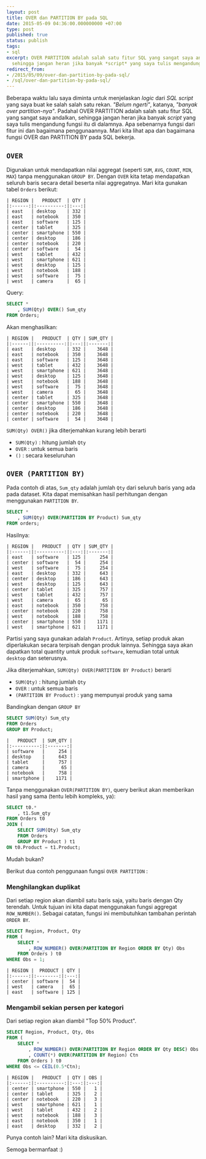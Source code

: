 ```yaml
---
layout: post
title: OVER dan PARTITION BY pada SQL
date: 2015-05-09 04:36:00.000000000 +07:00
type: post
published: true
status: publish
tags:
- sql
excerpt: OVER PARTITION adalah salah satu fitur SQL yang sangat saya andalkan, 
  sehingga jangan heran jika banyak *script* yang saya tulis mengandung fungsi itu di dalamnya.
redirect_from:
- /2015/05/09/over-dan-partition-by-pada-sql/
- /sql/over-dan-partition-by-pada-sql/
---
```

Beberapa waktu lalu saya diminta untuk menjelaskan *logic* dari *SQL
script* yang saya buat ke salah salah satu rekan. *"Belum ngerti"*,
katanya, *"banyak over partition-nya"*. Padahal OVER PARTITION adalah
salah satu fitur SQL yang sangat saya andalkan, sehingga jangan heran
jika banyak *script* yang saya tulis mengandung fungsi itu di dalamnya.
Apa sebenarnya fungsi dari fitur ini dan bagaimana penggunaannya. Mari
kita lihat apa dan bagaimana fungsi OVER dan PARTITION BY pada SQL
bekerja.

## `OVER`

Digunakan untuk mendapatkan nilai aggregat (seperti `SUM`, `AVG`,
`COUNT`, `MIN`, `MAX`) tanpa menggunakan `GROUP BY`. Dengan `OVER` kita
tetap mendapatkan seluruh baris secara detail beserta nilai aggregatnya.
Mari kita gunakan tabel `Orders` berikut:

    | REGION |   PRODUCT  | QTY |
    |:------:|:----------:|:---:|
    | east   | desktop    | 332 |
    | east   | notebook   | 350 |
    | east   | software   | 125 |
    | center | tablet     | 325 |
    | center | smartphone | 550 |
    | center | desktop    | 186 |
    | center | notebook   | 220 |
    | center | software   |  54 |
    | west   | tablet     | 432 |
    | west   | smartphone | 621 |
    | west   | desktop    | 125 |
    | west   | notebook   | 188 |
    | west   | software   |  75 |
    | west   | camera     |  65 |

Query:

```sql
SELECT *
    , SUM(Qty) OVER() Sum_qty 
FROM Orders;
```

Akan menghasilkan:

    | REGION |   PRODUCT  | QTY | SUM_QTY |
    |:------:|:----------:|:---:|:-------:|
    | east   | desktop    | 332 |    3648 |
    | east   | notebook   | 350 |    3648 |
    | east   | software   | 125 |    3648 |
    | west   | tablet     | 432 |    3648 |
    | west   | smartphone | 621 |    3648 |
    | west   | desktop    | 125 |    3648 |
    | west   | notebook   | 188 |    3648 |
    | west   | software   |  75 |    3648 |
    | west   | camera     |  65 |    3648 |
    | center | tablet     | 325 |    3648 |
    | center | smartphone | 550 |    3648 |
    | center | desktop    | 186 |    3648 |
    | center | notebook   | 220 |    3648 |
    | center | software   |  54 |    3648 |

`SUM(Qty) OVER()` jika diterjemahkan kurang lebih berarti

-   `SUM(Qty)` : hitung jumlah `Qty`
-   `OVER` : untuk semua baris
-   `()` : secara keseluruhan

## `OVER (PARTITION BY)`

Pada contoh di atas, `Sum_qty` adalah jumlah `Qty` dari seluruh baris
yang ada pada dataset. Kita dapat memisahkan hasil perhitungan dengan
menggunakan `PARTITION BY`.

```sql
SELECT *
    , SUM(Qty) OVER(PARTITION BY Product) Sum_qty 
FROM orders;
```

Hasilnya:

    | REGION |   PRODUCT  | QTY | SUM_QTY |
    |:------:|:----------:|:---:|:-------:|
    | east   | software   | 125 |     254 |
    | center | software   |  54 |     254 |
    | west   | software   |  75 |     254 |
    | east   | desktop    | 332 |     643 |
    | center | desktop    | 186 |     643 |
    | west   | desktop    | 125 |     643 |
    | center | tablet     | 325 |     757 |
    | west   | tablet     | 432 |     757 |
    | west   | camera     |  65 |      65 |
    | east   | notebook   | 350 |     758 |
    | center | notebook   | 220 |     758 |
    | west   | notebook   | 188 |     758 |
    | center | smartphone | 550 |    1171 |
    | west   | smartphone | 621 |    1171 |

Partisi yang saya gunakan adalah `Product`. Artinya, setiap produk akan
diperlakukan secara terpisah dengan produk lainnya. Sehingga saya akan
dapatkan total quantity untuk produk `software`, kemudian total untuk
`desktop` dan seterusnya.

Jika diterjemahkan, `SUM(Qty) OVER(PARTITION BY Product)` berarti

-   `SUM(Qty)` : hitung jumlah `Qty`
-   `OVER` : untuk semua baris
-   `(PARTITION BY Product)` : yang mempunyai produk yang sama

Bandingkan dengan `GROUP BY`

```sql
SELECT SUM(Qty) Sum_qty
FROM Orders
GROUP BY Product;
```

    |   PRODUCT  | SUM_QTY |
    |:----------:|:-------:|
    | software   |     254 |
    | desktop    |     643 |
    | tablet     |     757 |
    | camera     |      65 |
    | notebook   |     758 |
    | smartphone |    1171 |

Tanpa menggunakan `OVER(PARTITION BY)`, query berikut akan memberikan
hasil yang sama (tentu lebih kompleks, ya):

```sql
SELECT t0.*
    , t1.Sum_qty
FROM Orders t0
JOIN (
    SELECT SUM(Qty) Sum_qty
    FROM Orders
    GROUP BY Product ) t1
ON t0.Product = t1.Product;
```

Mudah bukan?

Berikut dua contoh penggunaan fungsi `OVER PARTITION` :

### Menghilangkan duplikat

Dari setiap region akan diambil satu baris saja, yaitu baris dengan Qty
terendah. Untuk tujuan ini kita dapat menggunakan fungsi aggregat
`ROW_NUMBER()`. Sebagai catatan, fungsi ini membutuhkan tambahan
perintah `ORDER BY`.

```sql
SELECT Region, Product, Qty 
FROM (
    SELECT *
        , ROW_NUMBER() OVER(PARTITION BY Region ORDER BY Qty) Obs 
    FROM Orders ) t0
WHERE Obs = 1;
```

    | REGION |  PRODUCT | QTY |
    |:------:|:--------:|:---:|
    | center | software |  54 |
    | west   | camera   |  65 |
    | east   | software | 125 |

### Mengambil sekian persen per kategori

Dari setiap region akan diambil "Top 50% Product".

```sql
SELECT Region, Product, Qty, Obs 
FROM (
    SELECT *
        , ROW_NUMBER() OVER(PARTITION BY Region ORDER BY Qty DESC) Obs 
        , COUNT(*) OVER(PARTITION BY Region) Ctn
    FROM Orders ) t0
WHERE Obs <= CEIL(0.5*Ctn);
```

    | REGION |   PRODUCT  | QTY | OBS |
    |:------:|:----------:|:---:|:---:|
    | center | smartphone | 550 |   1 |
    | center | tablet     | 325 |   2 |
    | center | notebook   | 220 |   3 |
    | west   | smartphone | 621 |   1 |
    | west   | tablet     | 432 |   2 |
    | west   | notebook   | 188 |   3 |
    | east   | notebook   | 350 |   1 |
    | east   | desktop    | 332 |   2 |

Punya contoh lain? Mari kita diskusikan.

Semoga bermanfaat :)
